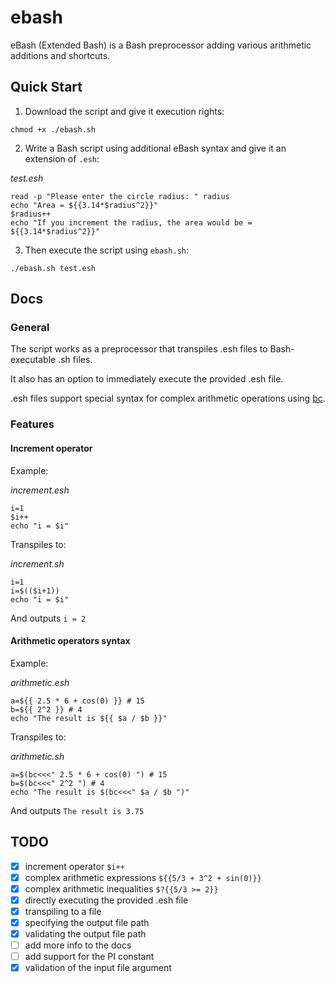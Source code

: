 # ebash

eBash (Extended Bash) is a Bash preprocessor adding various arithmetic additions and shortcuts.

## Quick Start

1. Download the script and give it execution rights: 
```
chmod +x ./ebash.sh
```

2. Write a Bash script using additional eBash syntax and give it an extension of `.esh`: 

_test.esh_
```
read -p "Please enter the circle radius: " radius 
echo "Area = ${{3.14*$radius^2}}"
$radius++ 
echo "If you increment the radius, the area would be = ${{3.14*$radius^2}}" 
``` 

3. Then execute the script using `ebash.sh`: 
```
./ebash.sh test.esh
```

## Docs

### General 

The script works as a preprocessor that transpiles .esh files to Bash-executable .sh files. 

It also has an option to immediately execute the provided .esh file. 

.esh files support special syntax for complex arithmetic operations using [bc](https://www.gnu.org/software/bc/manual/html_mono/bc.html). 

### Features 

#### Increment operator 
Example: 

_increment.esh_
```
i=1
$i++
echo "i = $i" 
```

Transpiles to:

_increment.sh_
```
i=1
i=$(($i+1))
echo "i = $i" 
```

And outputs `i = 2`

#### Arithmetic operators syntax

Example:

_arithmetic.esh_
```
a=${{ 2.5 * 6 + cos(0) }} # 15 
b=${{ 2^2 }} # 4 
echo "The result is ${{ $a / $b }}" 
```

Transpiles to:

_arithmetic.sh_
```
a=$(bc<<<" 2.5 * 6 + cos(0) ") # 15 
b=$(bc<<<" 2^2 ") # 4 
echo "The result is $(bc<<<" $a / $b ")" 
```

And outputs `The result is 3.75`

## TODO

- [x] increment operator `$i++`
- [x] complex arithmetic expressions `${{5/3 + 3^2 + sin(0)}}`
- [x] complex arithmetic inequalities `$?{{5/3 >= 2}}`
- [x] directly executing the provided .esh file 
- [x] transpiling to a file 
- [x] specifying the output file path 
- [x] validating the output file path
- [ ] add more info to the docs 
- [ ] add support for the PI constant
- [x] validation of the input file argument 
